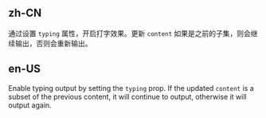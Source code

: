 ## zh-CN

通过设置 `typing` 属性，开启打字效果。更新 `content` 如果是之前的子集，则会继续输出，否则会重新输出。

## en-US

Enable typing output by setting the `typing` prop. If the updated `content` is a subset of the previous content, it will continue to output, otherwise it will output again.
